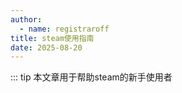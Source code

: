 ```yaml
---
author:
  - name: registraroff
title: steam使用指南
date: 2025-08-20
---
```


::: tip
本文章用于帮助steam的新手使用者 